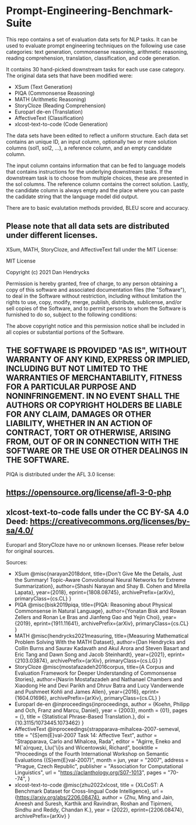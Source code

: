 # Prompt-Engineering-Benchmark-Suite
This repo contains a set of evaluation data sets for NLP tasks. It can be used to evaluate prompt engineering techniques on the following use case categories: text generation, commonsense reasoning, arithmetic reasoning, reading comprehension, translation, classification, and code generation. 

It contains 30 hand-picked downstream tasks for each use case category. The original data sets that have been modified were:
- XSum (Text Generation)
- PIQA (Commonsense Reasoning)
- MATH (Arithmetic Reasoning)
- StoryCloze (Reading Comprehension)
- Europarl de-en (Translation)
- AffectiveText (Classification)
- xlcost-text-to-code (Code Generation)

The data sets have been edited to reflect a uniform structure. Each data set contains an unique ID, an input column, optionally two or more solution columns (sol1, sol2, ...), a reference column, and an empty candidate column.

The input column contains information that can be fed to language models that contains instructions for the underlying downstream tasks. If the downstream task is to choose from multiple choices, these are presented in the sol columns. The reference column contains the correct solution. Lastly, the candidate column is always empty and the place where you can paste the cadidate string that the language model did output. 

There are to basic evalutation methods provided, BLEU score and accuracy. 

Please note that all data sets are distributed under different licenses.
-------------
XSum, MATH, StoryCloze, and AffectiveText fall under the MIT License:

MIT License

Copyright (c) 2021 Dan Hendrycks

Permission is hereby granted, free of charge, to any person obtaining a copy
of this software and associated documentation files (the "Software"), to deal
in the Software without restriction, including without limitation the rights
to use, copy, modify, merge, publish, distribute, sublicense, and/or sell
copies of the Software, and to permit persons to whom the Software is
furnished to do so, subject to the following conditions:

The above copyright notice and this permission notice shall be included in all
copies or substantial portions of the Software.

THE SOFTWARE IS PROVIDED "AS IS", WITHOUT WARRANTY OF ANY KIND, EXPRESS OR
IMPLIED, INCLUDING BUT NOT LIMITED TO THE WARRANTIES OF MERCHANTABILITY,
FITNESS FOR A PARTICULAR PURPOSE AND NONINFRINGEMENT. IN NO EVENT SHALL THE
AUTHORS OR COPYRIGHT HOLDERS BE LIABLE FOR ANY CLAIM, DAMAGES OR OTHER
LIABILITY, WHETHER IN AN ACTION OF CONTRACT, TORT OR OTHERWISE, ARISING FROM,
OUT OF OR IN CONNECTION WITH THE SOFTWARE OR THE USE OR OTHER DEALINGS IN THE
SOFTWARE.
-------------
PIQA is distributed under the AFL 3.0 license:

https://opensource.org/license/afl-3-0-php
-------------
xlcost-text-to-code falls under the CC BY-SA 4.0 Deed:
https://creativecommons.org/licenses/by-sa/4.0/ 
-------------
Europarl and StoryCloze have no or unknown licenses. Please refer below for original sources.

Sources:

- XSum
@misc{narayan2018dont,
      title={Don't Give Me the Details, Just the Summary! Topic-Aware Convolutional Neural Networks for Extreme Summarization}, 
      author={Shashi Narayan and Shay B. Cohen and Mirella Lapata},
      year={2018},
      eprint={1808.08745},
      archivePrefix={arXiv},
      primaryClass={cs.CL}
}
- PIQA
@misc{bisk2019piqa,
      title={PIQA: Reasoning about Physical Commonsense in Natural Language}, 
      author={Yonatan Bisk and Rowan Zellers and Ronan Le Bras and Jianfeng Gao and Yejin Choi},
      year={2019},
      eprint={1911.11641},
      archivePrefix={arXiv},
      primaryClass={cs.CL}
}
- MATH
@misc{hendrycks2021measuring,
      title={Measuring Mathematical Problem Solving With the MATH Dataset}, 
      author={Dan Hendrycks and Collin Burns and Saurav Kadavath and Akul Arora and Steven Basart and Eric Tang and Dawn Song and Jacob Steinhardt},
      year={2021},
      eprint={2103.03874},
      archivePrefix={arXiv},
      primaryClass={cs.LG}
}
- StoryCloze
@misc{mostafazadeh2016corpus,
      title={A Corpus and Evaluation Framework for Deeper Understanding of Commonsense Stories}, 
      author={Nasrin Mostafazadeh and Nathanael Chambers and Xiaodong He and Devi Parikh and Dhruv Batra and Lucy Vanderwende and Pushmeet Kohli and James Allen},
      year={2016},
      eprint={1604.01696},
      archivePrefix={arXiv},
      primaryClass={cs.CL}
}
- Europarl de-en
@inproceedings{inproceedings,
author = {Koehn, Philipp and Och, Franz and Marcu, Daniel},
year = {2003},
month = {01},
pages = {},
title = {Statistical Phrase-Based Translation.},
doi = {10.3115/1073445.1073462}
}
- AffectiveText
@inproceedings{strapparava-mihalcea-2007-semeval,
    title = "{S}em{E}val-2007 Task 14: Affective Text",
    author = "Strapparava, Carlo  and
      Mihalcea, Rada",
    editor = "Agirre, Eneko  and
      M{\`a}rquez, Llu{\'\i}s  and
      Wicentowski, Richard",
    booktitle = "Proceedings of the Fourth International Workshop on Semantic Evaluations ({S}em{E}val-2007)",
    month = jun,
    year = "2007",
    address = "Prague, Czech Republic",
    publisher = "Association for Computational Linguistics",
    url = "https://aclanthology.org/S07-1013",
    pages = "70--74",
}  
- xlcost-text-to-code
@misc{zhu2022xlcost,
     title = {XLCoST: A Benchmark Dataset for Cross-lingual Code Intelligence},
     url = {https://arxiv.org/abs/2206.08474},
     author = {Zhu, Ming and Jain, Aneesh and Suresh, Karthik and Ravindran, Roshan and Tipirneni, Sindhu and Reddy, Chandan K.},
     year = {2022},
     eprint={2206.08474},
     archivePrefix={arXiv}
}
